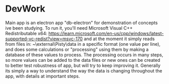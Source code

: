 # DevWork 
Main app is an electron app "db-electron" for demonstration of concepts ive been studying. To run it, you'll need Microsoft Visual C++ Redistributable x64: https://learn.microsoft.com/en-us/cpp/windows/latest-supported-vc-redist?view=msvc-170 and at the moment it simply reads from files in: ~\external\Pisty\data in a specific format (one value per line), and does some calculations or "processing" using them by making a database of these values to process. The processing occurs in many steps, so more values can be added to the data files or new ones can be created to better test robustness of app, but will try to keep improving it. Generally its simply a way to understand the way the data is changing throughout the app, with details at important steps.
